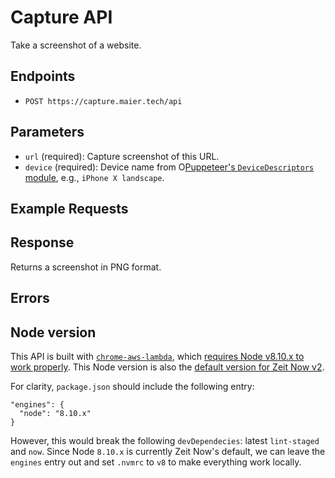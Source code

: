 # Capture API

Take a screenshot of a website.

## Endpoints

- `POST https://capture.maier.tech/api`

## Parameters

- `url` (required): Capture screenshot of this URL.
- `device` (required): Device name from O[Puppeteer's `DeviceDescriptors` module](https://github.com/GoogleChrome/puppeteer/blob/master/lib/DeviceDescriptors.js), e.g., `iPhone X landscape`.

## Example Requests

## Response

Returns a screenshot in PNG format.

## Errors

## Node version

This API is built with [`chrome-aws-lambda`](https://github.com/alixaxel/chrome-aws-lambda), which [requires Node v8.10.x to work properly](https://github.com/alixaxel/chrome-aws-lambda#usage). This Node version is also the [default version for Zeit Now v2](https://zeit.co/docs/v2/advanced/builders#node.js-version).

For clarity, `package.json` should include the following entry:

```
"engines": {
  "node": "8.10.x"
}
```

However, this would break the following `devDependecies`: latest `lint-staged` and `now`. Since Node `8.10.x` is currently Zeit Now's default, we can leave the `engines` entry out and set `.nvmrc` to `v8` to make everything work locally.
